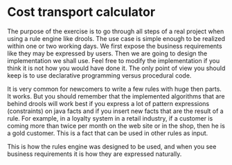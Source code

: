 # Cost transport calculator


The purpose of the exercise is to go through all steps of a real project when using a rule engine like drools. The use case is simple enough to be realized within one or two working days. We first expose the business requirements like they may be expressed by users. Then we are going to design the implementation we shall use. Feel free to modify the implementation if you think it is not how you would have done it. The only point of view you should keep is to use declarative programming versus procedural code.

It is very common for newcomers to write a few rules with huge then parts. It works. But you should remember that the implemented algorithms that are behind drools will work best if you express a lot of pattern expressions (constraints) on java facts and if you insert new facts that are the result of a rule. 
For example, in a loyalty system in a retail industry, if a customer is coming more than twice per month on the web site or in the shop, then he is a gold customer. This is a fact that can be used in other rules as input. 

This is how the rules engine was designed to be used, and when you see business requirements it is how they are expressed naturally.

